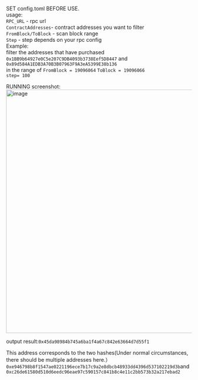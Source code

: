 SET config.toml BEFORE USE.  
usage:  
`RPC_URL` - rpc url  
`ContractAddresses`- contract addresses you want to filter  
`FromBlock/ToBlock` - scan block range  
`Step` - step depends on your rpc config  
Example:  
filter the addresses that have purchased   
`0x1BB9b64927e0C5e207C9DB4093b3738Eef5D8447` and 
`0x89d584A1EDB3A70B3B07963F9A3eA5399E38b136`   
in the range of `FromBlock = 19096064` 
`ToBlock = 19096066`  
`step= 100`

RUNNING screenshot:  
<img width="661" alt="image" src="https://github.com/LongSna/cpma/assets/121377806/91367fac-06d0-48f4-a130-78a03c45151f">  

output result:`0x45da98984b745a6ba1f4a67c842e63664d7d55f1`  

This address corresponds to the two hashes(Under normal circumstances, there should be multiple addresses here.） 
`0xe946798b8f1547ae0221196ece7b17c9a2e8dbcb48933dd4396d537102219d3b`and`0xc26de61580d510d6eedc96eae97c590157c841b8c4e11c2bb573b32a217ebad2`



